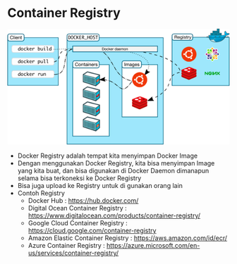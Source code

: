 # Container Registry
![Docker Arch.](../Asset-Logo/Docker-Architecture.png)
- Docker Registry adalah tempat kita menyimpan Docker Image
- Dengan menggunakan Docker Registry, kita bisa menyimpan Image yang kita buat, dan bisa digunakan di Docker Daemon dimanapun selama bisa terkoneksi ke Docker Registry
- Bisa juga upload ke Registry untuk di gunakan orang lain
- Contoh Registry
    + Docker Hub : https://hub.docker.com/ 
    + Digital Ocean Container Registry : https://www.digitalocean.com/products/container-registry/ 
    + Google Cloud Container Registry : https://cloud.google.com/container-registry 
    + Amazon Elastic Container Registry : https://aws.amazon.com/id/ecr/ 
    + Azure Container Registry : https://azure.microsoft.com/en-us/services/container-registry/ 


